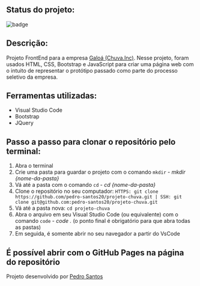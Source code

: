 ## Status do projeto:

![badge](https://img.shields.io/badge/Projeto-Concluído-red)

## Descrição:

Projeto FrontEnd para a empresa [Galoá (Chuva.Inc)](https://chuva.net.br/).
Nesse projeto, foram usados HTML, CSS, Bootstrap e JavaScript para criar uma página web com o intuito de representar o protótipo passado como parte do processo seletivo da empresa.


## Ferramentas utilizadas:

<ul> 
  <li>Visual Studio Code</li>
  <li>Bootstrap</li>
  <li>JQuery</li>  
</ul>

## Passo a passo para clonar o repositório pelo terminal:

1. Abra o terminal
2. Crie uma pasta para guardar o projeto com o comando `mkdir` - *mkdir {nome-da-pasta}*
3. Vá até a pasta com o comando `cd` - *cd {nome-da-pasta}*
4. Clone o repositório no seu computador: `HTTPS: git clone https://github.com/pedro-santos20/projeto-chuva.git | SSH: git clone git@github.com:pedro-santos20/projeto-chuva.git`
5. Vá até a pasta nova: `cd projeto-chuva`
6. Abra o arquivo em seu Visual Studio Code (ou equivalente) com o comando `code` - *code .* (o ponto final é obrigatório para que abra todas as pastas)
8. Em seguida, é somente abrir no seu navegador a partir do VsCode

## É possível abrir com o GitHub Pages na página do repositório


Projeto desenvolvido por [Pedro Santos](https://github.com/pedro-santos20)
